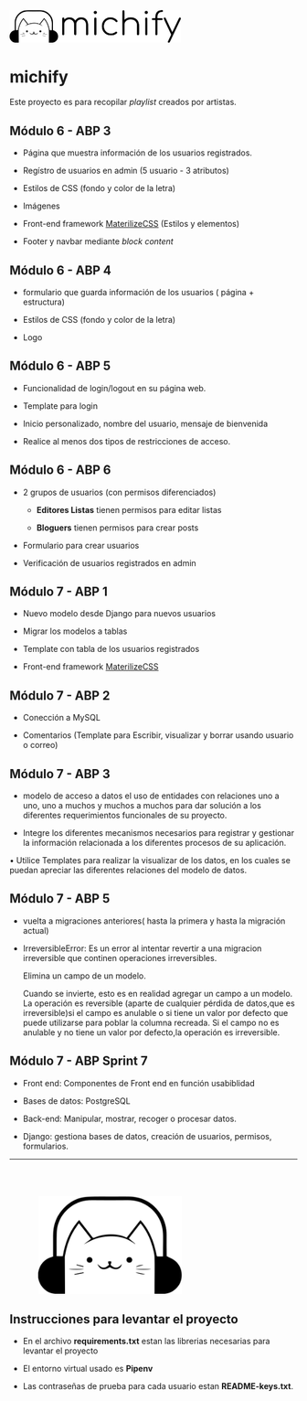 <img src="./extras/isologo.svg" alt="" style="width:300px" /><br/>

# michify

Este proyecto es para recopilar _playlist_ creados por artistas.




















## Módulo 6 - ABP 3

- Página que muestra información de los usuarios registrados.

- Regístro de usuarios en admin (5 usuario - 3 atributos)

- Estilos de CSS (fondo y color de la letra)

- Imágenes

- Front-end framework [MaterilizeCSS](https://materializecss.com/) (Estilos y elementos)

- Footer y navbar mediante _block content_

## Módulo 6 - ABP 4

- formulario que guarda información de los usuarios ( página + estructura)

- Estilos de CSS (fondo y color de la letra)

- Logo

## Módulo 6 - ABP 5

- Funcionalidad de login/logout en su página web.

- Template para login

- Inicio personalizado, nombre del usuario, mensaje de bienvenida

- Realice al menos dos tipos de restricciones de acceso.

## Módulo 6 - ABP 6

- 2 grupos de usuarios (con permisos diferenciados)

    - **Editores Listas** tienen permisos para editar listas

    - **Bloguers** tienen permisos para crear posts

- Formulario para crear usuarios

- Verificación de usuarios registrados en admin


## Módulo 7 - ABP 1

- Nuevo modelo desde Django para nuevos usuarios

- Migrar los modelos a tablas
  
- Template con tabla de los usuarios registrados

- Front-end framework [MaterilizeCSS](https://materializecss.com/)

## Módulo 7 - ABP 2

- Conección a MySQL

- Comentarios (Template para Escribir, visualizar y borrar usando usuario o correo)

## Módulo 7 - ABP 3

- modelo de acceso a datos el uso de entidades con relaciones uno a uno, uno a muchos y muchos a muchos para dar solución a los diferentes requerimientos funcionales de su proyecto.

- Integre los diferentes mecanismos necesarios para registrar y gestionar la información relacionada a los diferentes procesos de su aplicación.

• Utilice Templates para realizar la visualizar de los datos, en los cuales se puedan apreciar las diferentes relaciones del modelo de datos.


## Módulo 7 - ABP 5

- vuelta a migraciones anteriores( hasta la primera y hasta la migración actual)

- IrreversibleError: Es un error al intentar revertir a una migracion irreversible que continen operaciones irreversibles.


    Elimina un campo de un modelo.

    Cuando se invierte, esto es en realidad agregar un campo a un modelo. La operación es reversible (aparte de cualquier pérdida de datos,que es irreversible)si el campo es anulable o si tiene un valor por defecto que puede utilizarse para poblar la columna recreada. Si el campo no es anulable y no tiene un valor por defecto,la operación es irreversible.

## Módulo 7 - ABP Sprint 7

- Front end: Componentes de Front end en función usabiblidad

- Bases de datos: PostgreSQL

- Back-end: Manipular, mostrar, recoger o procesar datos.

- Django: gestiona bases de datos, creación de usuarios, permisos, formularios.

---

<img src="./extras/isotype.svg" alt="" style="width:50%; margin: 50px 0 0 50px;" /><br/>

## Instrucciones para levantar el proyecto

- En el archivo **requirements.txt** estan las librerias necesarias para levantar el proyecto

- El entorno virtual usado es **Pipenv**

- Las contraseñas de prueba para cada usuario estan **README-keys.txt**.


<!-- <kbd style="width:80%;"> 
    <img src="./extras/isotype.svg"/>
</kbd> -->
